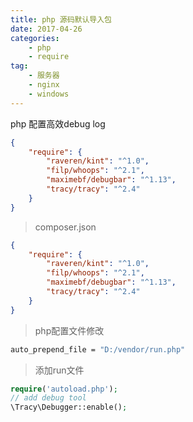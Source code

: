 ```yaml
---
title: php 源码默认导入包
date: 2017-04-26
categories:
    - php
    - require
tag:
    - 服务器
    - nginx
    - windows
---
```

php 配置高效debug log
```json
{
    "require": {
        "raveren/kint": "^1.0",
        "filp/whoops": "^2.1",
        "maximebf/debugbar": "^1.13",
        "tracy/tracy": "^2.4"
    }
}
```
<!--more-->

>composer.json

```json
{
    "require": {
        "raveren/kint": "^1.0",
        "filp/whoops": "^2.1",
        "maximebf/debugbar": "^1.13",
        "tracy/tracy": "^2.4"
    }
}
```

>php配置文件修改

```bash
auto_prepend_file = "D:/vendor/run.php"
```

>添加run文件

```php
require('autoload.php');
// add debug tool
\Tracy\Debugger::enable();
```
